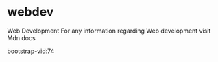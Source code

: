 # webdev
Web Development
For any information regarding Web development visit
Mdn docs

bootstrap-vid:74
